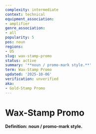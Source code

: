 ```yaml
---
complexity: intermediate
context: technical
equipment_association:
- amplifier
genre_association:
- all
popularity: 5
pos: noun
regions:
- US
slug: wax-stamp-promo
status: active
summary: '**noun / promo-mark style.**'
term: Wax-Stamp Promo
updated: '2025-10-06'
verification: unverified
aka:
- Gold-Stamp Promo
---
```


# Wax-Stamp Promo

**Definition:** **noun / promo-mark style.**

